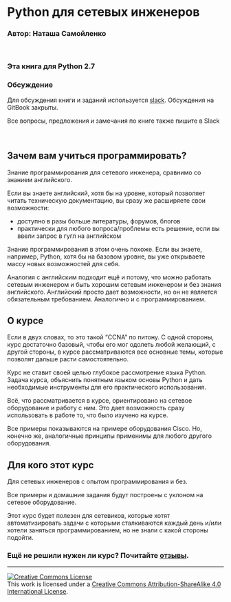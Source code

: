 # Python для сетевых инженеров

### Автор: Наташа Самойленко

<br>

### Эта книга для Python 2.7

### Обсуждение

Для обсуждения книги и заданий используется [slack](https://pyneng-slack.herokuapp.com/). Обсуждения на GitBook закрыты.

Все вопросы, предложения и замечания по книге также пишите в Slack

<br>

## Зачем вам учиться программировать?

Знание программирования для сетевого инженера, сравнимо со знанием английского.

Если вы знаете английский, хотя бы на уровне, который позволяет читать техническую документацию, вы сразу же расширяете свои возможности:
* доступно в разы больше литературы, форумов, блогов
* практически для любого вопроса/проблемы есть решение, если вы ввели запрос в гугл на английском

Знание программирования в этом очень похоже. Если вы знаете, например, Python, хотя бы на базовом уровне, вы уже открываете массу новых возможностей для себя.

Аналогия с английским подходит ещё и потому, что можно работать сетевым инженером и быть хорошим сетевым инженером и без знания английского. Английский просто дает возможности, но он не является обязательным требованием. Аналогично и с программированием.

## О курсе

Если в двух словах, то это такой “CCNA” по питону.
С одной стороны, курс достаточно базовый, чтобы его мог одолеть любой желающий, с другой стороны, в курсе рассматриваются все основные темы, которые позволят дальше расти самостоятельно.

Курс не ставит своей целью глубокое рассмотрение языка Python.
Задача курса, объяснить понятным языком основы Python и дать необходимые инструменты для его практического использования.

Всё, что рассматривается в курсе, ориентировано на сетевое оборудование и работу с ним.
Это дает возможность сразу использовать в работе то, что было изучено на курсе.

Все примеры показываются на примере оборудования Cisco. Но, конечно же,
аналогичные принципы применимы для любого другого оборудования.


## Для кого этот курс
Для сетевых инженеров с опытом программирования и без. 

Все примеры и домашние задания будут построены с уклоном на сетевое оборудование.

Этот курс будет полезен для сетевиков, которые хотят автоматизировать задачи с которыми сталкиваются каждый день и/или хотели заняться программированием, но не знали с какой стороны подойти.

### Ещё не решили нужен ли курс? Почитайте [отзывы](testimonials.md).

-----
<a rel="license" href="http://creativecommons.org/licenses/by-sa/4.0/"><img alt="Creative Commons License" style="border-width:0" src="https://i.creativecommons.org/l/by-sa/4.0/88x31.png" /></a><br />This work is licensed under a <a rel="license" href="http://creativecommons.org/licenses/by-sa/4.0/">Creative Commons Attribution-ShareAlike 4.0 International License</a>.

